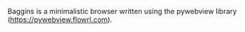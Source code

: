 Baggins is a minimalistic browser written using the pywebview library (https://pywebview.flowrl.com).

